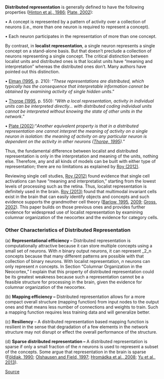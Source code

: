 **Distributed representation** is generally defined to have the following properties ([Hinton et al., 1986](https://www.frontiersin.org/articles/10.3389/fpsyg.2017.00186/full#B47); [Plate, 2002](https://www.frontiersin.org/articles/10.3389/fpsyg.2017.00186/full#B92)):

• A concept is represented by a pattern of activity over a collection of neurons (i.e., more than one neuron is required to represent a concept).

• Each neuron participates in the representation of more than one concept.



By contrast, in **localist representation**, a single neuron represents a single concept on a stand-alone basis. But that doesn’t preclude a collection of neurons representing a single concept. The critical distinction between localist units and distributed ones is that localist units have “meaning and interpretation” whereas the distributed ones don’t. Many authors have pointed out this distinction.

• [Elman (1995](https://www.frontiersin.org/articles/10.3389/fpsyg.2017.00186/full#B26), p. 210): “_These representations are distributed, which typically has the consequence that interpretable information cannot be obtained by examining activity of single hidden units_.”

• [Thorpe (1995](https://www.frontiersin.org/articles/10.3389/fpsyg.2017.00186/full#B124), p. 550): “_With a local representation, activity in individual units can be interpreted directly… with distributed coding individual units cannot be interpreted without knowing the state of other units in the network_.”

• [Plate (2002)](https://www.frontiersin.org/articles/10.3389/fpsyg.2017.00186/full#B92):“_Another equivalent property is that in a distributed representation one cannot interpret the meaning of activity on a single neuron in isolation: the meaning of activity on any particular neuron is dependent on the activity in other neurons ([Thorpe, 1995](https://www.frontiersin.org/articles/10.3389/fpsyg.2017.00186/full#B124))._”

Thus, the fundamental difference between localist and distributed representation is only in the interpretation and meaning of the units, nothing else. Therefore, any and all kinds of models can be built with either type of representation; there are no limitations as explained by [Roy (2012)](https://www.frontiersin.org/articles/10.3389/fpsyg.2017.00186/full#B109).

Reviewing single cell studies, [Roy (2012)](https://www.frontiersin.org/articles/10.3389/fpsyg.2017.00186/full#B109) found evidence that single cell activations can have “meaning and interpretation,” starting from the lowest levels of processing such as the retina. Thus, localist representation is definitely used in the brain. [Roy (2013)](https://www.frontiersin.org/articles/10.3389/fpsyg.2017.00186/full#B110) found that multimodal invariant cells exist in the brain that can easily identify objects and concepts and such evidence supports the grandmother cell theory ([Barlow, 1995](https://www.frontiersin.org/articles/10.3389/fpsyg.2017.00186/full#B5), [2009](https://www.frontiersin.org/articles/10.3389/fpsyg.2017.00186/full#B4); [Gross, 2002](https://www.frontiersin.org/articles/10.3389/fpsyg.2017.00186/full#B45)). This paper builds on those previous ones and provides further evidence for widespread use of localist representation by examining columnar organization of the neocortex and the evidence for category cells.

### Other Characteristics of Distributed Representation

(a) **Representational efficiency –** Distributed representation is computationally attractive because it can store multiple concepts using a small set of neurons. With _n_ binary output neurons, it can represent _2_n concepts because that many different patterns are possible with that collection of binary neurons. With localist representation, _n_ neurons can only represent _n_ concepts. In Section “Columnar Organization in the Neocortex,” I explain that this property of distributed representation could be its greatest weakness because such a representation cannot be a feasible structure for processing in the brain, given the evidence for columnar organization of the neocortex.

(b) **Mapping efficiency –** Distributed representation allows for a more compact overall structure (mapping function) from input nodes to the output ones and that means less number of connections and weights to train. Such a mapping function requires less training data and will generalize better.

(c) **Resiliency** – A distributed representation based mapping function is resilient in the sense that degradation of a few elements in the network structure may not disrupt or effect the overall performance of the structure.

(d) **Sparse distributed representation –** A distributed representation is sparse if only a small fraction of the _n_ neurons is used to represent a subset of the concepts. Some argue that representation in the brain is sparse ([Földiak, 1990](https://www.frontiersin.org/articles/10.3389/fpsyg.2017.00186/full#B30); [Olshausen and Field, 1997](https://www.frontiersin.org/articles/10.3389/fpsyg.2017.00186/full#B83); [Hromádka et al., 2008](https://www.frontiersin.org/articles/10.3389/fpsyg.2017.00186/full#B51); [Yu et al., 2013](https://www.frontiersin.org/articles/10.3389/fpsyg.2017.00186/full#B132)).

[Source](https://www.frontiersin.org/articles/10.3389/fpsyg.2017.00186/full)